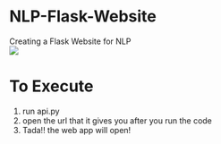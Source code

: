 # NLP-Flask-Website
Creating a Flask Website for NLP <br>
![](NLPFlask.gif)

# To Execute
1. run api.py
2. open the url that it gives you after you run the code
3. Tada!! the web app will open!
